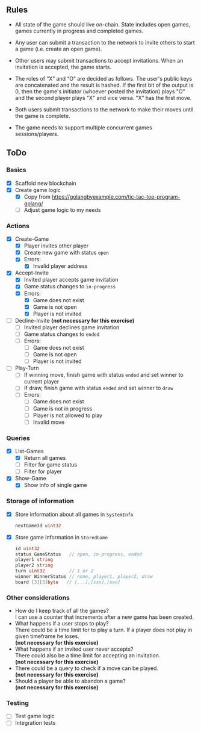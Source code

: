 ## Rules
* All state of the game should live on-chain. State includes open games, games currently in progress and completed games.

* Any user can submit a transaction to the network to invite others to start a game (i.e. create an open game).

* Other users may submit transactions to accept invitations. When an invitation is accepted, the game starts.

* The roles of “X” and “O” are decided as follows. The user's public keys are concatenated and the result is hashed. If the first bit of the output is 0, then the game's initiator (whoever posted the invitation) plays "O" and the second player plays "X" and vice versa. “X” has the first move.

* Both users submit transactions to the network to make their moves until the game is complete.

* The game needs to support multiple concurrent games sessions/players.

## ToDo

### Basics
- [x] Scaffold new blockchain
- [x] Create game logic
  - [x] Copy from https://golangbyexample.com/tic-tac-toe-program-golang/
  - [ ] Adjust game logic to my needs

### Actions
- [x] Create-Game
  - [x] Player invites other player
  - [x] Create new game with status `open`
  - [x] Errors: 
    - [x] Invalid player address
- [x] Accept-Invite
  - [x] Invited player accepts game invitation
  - [x] Game status changes to `in-progress`
  - [x] Errors:
    - [x] Game does not exist
    - [x] Game is not open
    - [x] Player is not invited
- [ ] Decline-Invite <b>(not necessary for this exercise)</b>
  - [ ] Invited player declines game invitation
  - [ ] Game status changes to `ended`
  - [ ] Errors:
    - [ ] Game does not exist
    - [ ] Game is not open
    - [ ] Player is not invited
- [ ] Play-Turn
  - [ ] If winning move, finish game with status `ended` and set winner to current player
  - [ ] If draw, finish game with status `ended` and set winner to `draw`
  - [ ] Errors:
    - [ ] Game does not exist
    - [ ] Game is not in progress
    - [ ] Player is not allowed to play
    - [ ] Invalid move

### Queries
- [x] List-Games
  - [x] Return all games
  - [ ] Filter for game status
  - [ ] Filter for player
- [x] Show-Game
  - [x] Show info of single game

### Storage of information
- [x] Store information about all games in `SystemInfo`
  ```go
  nextGameId uint32
  ```
- [x] Store game information in `StoredGame`
    ```go
    id uint32
    status GameStatus   // open, in-progress, ended
    player1 string
    player2 string
    turn uint32         // 1 or 2
    winner WinnerStatus // none, player1, player2, draw
    board [3][3]byte   // [...],[xxx],[ooo]
    ```

### Other considerations
- How do I keep track of all the games?</br>
I can use a counter that increments after a new game has been created.
- What happens if a user stops to play?</br>
There could be a time limit for to play a turn. 
If a player does not play in given timeframe he loses.</br>
<b>(not necessary for this exercise)</b>
- What happens if an invited user never accepts?</br>
There could also be a time limit for accepting an invitation.</br>
<b>(not necessary for this exercise)</b>
- There could be a query to check if a move can be played.</br>
<b>(not necessary for this exercise)</b>
- Should a player be able to abandon a game?</br>
<b>(not necessary for this exercise)</b>

### Testing
- [ ] Test game logic
- [ ] Integration tests